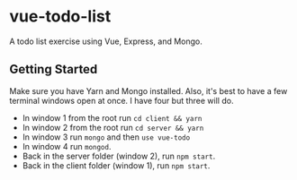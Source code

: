 # vue-todo-list
A todo list exercise using Vue, Express, and Mongo.

## Getting Started
Make sure you have Yarn and Mongo installed. Also, it's best to have a few terminal windows open at once. I have four but three will do.

* In window 1 from the root run ```cd client && yarn```
* In window 2 from the root run ```cd server && yarn```
* In window 3 run ```mongo``` and then ```use vue-todo```
* In window 4 run ```mongod```.
* Back in the server folder (window 2), run ```npm start```.
* Back in the client folder (window 1), run ```npm start```.

